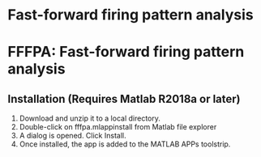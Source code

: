 # Fast-forward firing pattern analysis

# FFFPA: Fast-forward firing pattern analysis

## Installation (Requires Matlab R2018a or later)
1. Download and unzip it to a local directory. 
2. Double-click on fffpa.mlappinstall from Matlab file explorer
3. A dialog is opened. Click Install.
4. Once installed, the app is added to the MATLAB APPs toolstrip.

